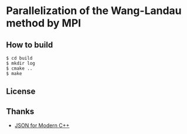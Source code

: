 # Parallelization of the Wang-Landau method by MPI
## How to build
~~~shell-session
$ cd build
$ mkdir log
$ cmake ..
$ make
~~~
## License

## Thanks

- [JSON for Modern C++](https://github.com/nlohmann/json#)

